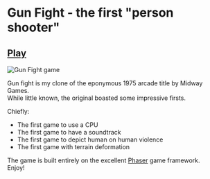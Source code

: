 # Gun Fight - the first "person shooter"
<a href="http://youfoundron.com/gunfight/"><h2>Play</h2></a>
![Gun Fight game](http://youfoundron.com/cdn/images/gunfight-gif.gif)

Gun fight is my clone of the eponymous 1975 arcade title by Midway Games.  
While little known, the original boasted some impressive firsts.
  
Chiefly:  
* The first game to use a CPU
* The first game to have a soundtrack
* The first game to depict human on human violence
* The first game with terrain deformation
  
The game is built entirely on the excellent <a href="http://www.phaser.io/">Phaser</a> game framework.  
Enjoy!
